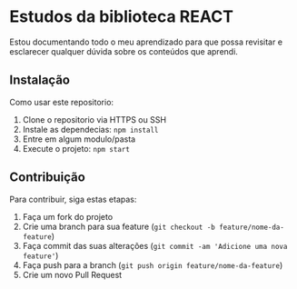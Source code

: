 # Estudos da biblioteca REACT
Estou documentando todo o meu aprendizado para que possa revisitar e esclarecer qualquer dúvida sobre os conteúdos que aprendi.

## Instalação
Como usar este repositorio:

1. Clone o repositorio via HTTPS ou SSH
2. Instale as dependecias:
    `npm install`
3. Entre em algum modulo/pasta
4. Execute o projeto:
    `npm start`

## Contribuição
Para contribuir, siga estas etapas:

1. Faça um fork do projeto
2. Crie uma branch para sua feature (`git checkout -b feature/nome-da-feature`)
3. Faça commit das suas alterações (`git commit -am 'Adicione uma nova feature'`)
4. Faça push para a branch (`git push origin feature/nome-da-feature`)
5. Crie um novo Pull Request